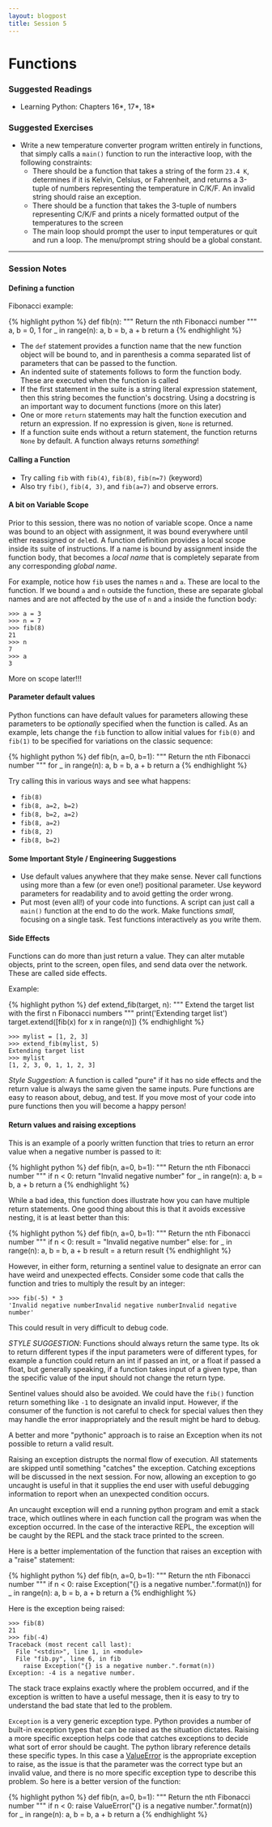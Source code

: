 ```yaml
---
layout: blogpost
title: Session 5
---
```


# Functions

### Suggested Readings

* Learning Python: Chapters 16\*, 17\*, 18\*

### Suggested Exercises

* Write a new temperature converter program written entirely in functions,
  that simply calls a `main()` function to run the interactive loop, with
  the following constraints:
  * There should be a function that takes a string of the form `23.4 K`,
    determines if it is Kelvin, Celsius, or Fahrenheit, and returns a
     3-tuple of numbers representing the temperature in C/K/F. An invalid
     string should raise an exception.
  * There should be a function that takes the 3-tuple of numbers representing
     C/K/F and prints a nicely formatted output of the temperatures to the screen
  * The main loop should prompt the user to input temperatures or quit and run
     a loop. The menu/prompt string should be a global constant.

---

### Session Notes

#### Defining a function

Fibonacci example:

{% highlight python %}
def fib(n):
    """
    Return the nth Fibonacci number
    """
    a, b = 0, 1
    for _ in range(n):
        a, b = b, a + b
    return a
{% endhighlight %}

* The `def` statement provides a function name that the new function object
  will be bound to, and in parenthesis a comma separated list of parameters
  that can be passed to the function.
* An indented suite of statements follows to form the function body. These
  are executed when the function is called
* If the first statement in the suite is a string literal expression
  statement, then this string becomes the function's docstring. Using a
  docstring is an important way to document functions (more on this later)
* One or more `return` statements may halt the function execution and return
  an expression. If no expression is given, `None` is returned.
* If a function suite ends without a return statement, the function returns
  `None` by default. A function always returns *something*!

#### Calling a Function

* Try calling `fib` with `fib(4)`, `fib(8)`, `fib(n=7)` (keyword)
* Also try `fib()`, `fib(4, 3)`, and `fib(a=7)` and observe errors.

#### A bit on Variable Scope

Prior to this session, there was no notion of variable scope. Once a name
was bound to an object with assignment, it was bound everywhere until either
reassigned or `del`ed. A function definition provides a local scope inside
its suite of instructions. If a name is bound by assignment inside the function
body, that becomes a *local name* that is completely separate from any
corresponding *global name*.

For example, notice how `fib` uses the names `n` and `a`. These are local
to the function. If we bound `a` and `n` outside the function, these are
separate global names and are not affected by the use of `n` and `a` inside
the function body:

```
>>> a = 3
>>> n = 7
>>> fib(8)
21
>>> n
7
>>> a
3
```

More on scope later!!!

#### Parameter default values

Python functions can have default values for parameters allowing these
parameters to be *optionally* specified when the function is called.
As an example, lets change the `fib` function to allow initial values for
`fib(0)` and `fib(1)` to be specified for variations on the classic
sequence:

{% highlight python %}
def fib(n, a=0, b=1):
    """
    Return the nth Fibonacci number
    """
    for _ in range(n):
        a, b = b, a + b
    return a
{% endhighlight %}

Try calling this in various ways and see what happens:

* `fib(8)`
* `fib(8, a=2, b=2)`
* `fib(8, b=2, a=2)`
* `fib(8, a=2)`
* `fib(8, 2)`
* `fib(8, b=2)`

#### Some Important Style / Engineering Suggestions

* Use default values anywhere that they make sense. Never call functions
  using more than a few (or even one!) positional parameter. Use keyword
  parameters for readability and to avoid getting the order wrong.
* Put most (even all!) of your code into functions. A script can just call
  a `main()` function at the end to do the work. Make functions *small*,
  focusing on a single task. Test functions interactively as you write them.

#### Side Effects

Functions can do more than just return a value. They can alter mutable
objects, print to the screen, open files, and send data over the network.
These are called side effects.

Example:

{% highlight python %}
def extend_fib(target, n):
    """
    Extend the target list with the first n Fibonacci numbers
    """
    print('Extending target list')
    target.extend([fib(x) for x in range(n)])
{% endhighlight %}

```
>>> mylist = [1, 2, 3]
>>> extend_fib(mylist, 5)
Extending target list
>>> mylist
[1, 2, 3, 0, 1, 1, 2, 3]
```

*Style Suggestion*: A function is called "pure" if it has no side effects and
the return value is always the same given the same inputs. Pure functions
are easy to reason about, debug, and test. If you move most of your code
into pure functions then you will become a happy person!

#### Return values and raising exceptions

This is an example of a poorly written function that tries to return
an error value when a negative number is passed to it:

{% highlight python %}
def fib(n, a=0, b=1):
    """
    Return the nth Fibonacci number
    """
    if n < 0:
        return "Invalid negative number"
    for _ in range(n):
        a, b = b, a + b
    return a
{% endhighlight %}

While a bad idea, this function does illustrate how you can have multiple
return statements. One good thing about this is that it avoids excessive
nesting, it is at least better than this:

{% highlight python %}
def fib(n, a=0, b=1):
    """
    Return the nth Fibonacci number
    """
    if n < 0:
        result = "Invalid negative number"
    else:
        for _ in range(n):
            a, b = b, a + b
        result = a
    return result
{% endhighlight %}

However, in either form, returning a sentinel value to designate an error
can have weird and unexpected effects. Consider some code that calls the
function and tries to multiply the result by an integer:

```
>>> fib(-5) * 3
'Invalid negative numberInvalid negative numberInvalid negative number'
```

This could result in very difficult to debug code. 

*STYLE SUGGESTION*: Functions should always return the same type. Its ok
to return different types if the input parameters were of different types,
for example a function could return an int if passed an int, or a float if
passed a float, but generally speaking, if a function takes input of a given
type, than the specific value of the input should not change the return type.

Sentinel values should also be avoided. We could have the `fib()` function
return something like `-1` to designate an invalid input. However, if the
consumer of the function is not careful to check for special values then
they may handle the error inappropriately and the result might be hard to
debug.

A better and more "pythonic" approach is to raise an Exception when its not
possible to return a valid result.

Raising an exception distrupts the normal flow of execution. All statements
are skipped until something "catches" the exception. Catching exceptions
will be discussed in the next session. For now, allowing an exception to
go uncaught is useful in that it supplies the end user with useful
debugging information to report when an unexpected condition occurs.

An uncaught exception will end a running python program and emit a stack
trace, which outlines where in each function call the program was when the
exception occurred. In the case of the interactive REPL, the exception will
be caught by the REPL and the stack trace printed to the screen.

Here is a better implementation of the function that raises an exception
with a "raise" statement:

{% highlight python %}
def fib(n, a=0, b=1):
    """
    Return the nth Fibonacci number
    """
    if n < 0:
        raise Exception("{} is a negative number.".format(n))
    for _ in range(n):
        a, b = b, a + b
    return a
{% endhighlight %}

Here is the exception being raised:
```
>>> fib(8)
21
>>> fib(-4)
Traceback (most recent call last):
  File "<stdin>", line 1, in <module>
  File "fib.py", line 6, in fib
    raise Exception("{} is a negative number.".format(n))
Exception: -4 is a negative number.
```

The stack trace explains exactly where the problem occurred, and if the
exception is written to have a useful message, then it is easy to try to
understand the bad state that led to the problem.

`Exception` is a very generic exception type. Python provides a number
of built-in exception types that can be raised as the situation dictates.
Raising a more specific exception helps code that catches exceptions to
decide what sort of error should be caught. The python library reference
details these specific types. In this case a
[ValueError](https://docs.python.org/3/library/exceptions.html#ValueError)
is the appropriate exception to raise, as the issue is that the parameter
was the correct type but an invalid value, and there is no more specific
exception type to describe this problem. So here is a better version of the
function:


{% highlight python %}
def fib(n, a=0, b=1):
    """
    Return the nth Fibonacci number
    """
    if n < 0:
        raise ValueError("{} is a negative number.".format(n))
    for _ in range(n):
        a, b = b, a + b
    return a
{% endhighlight %}
